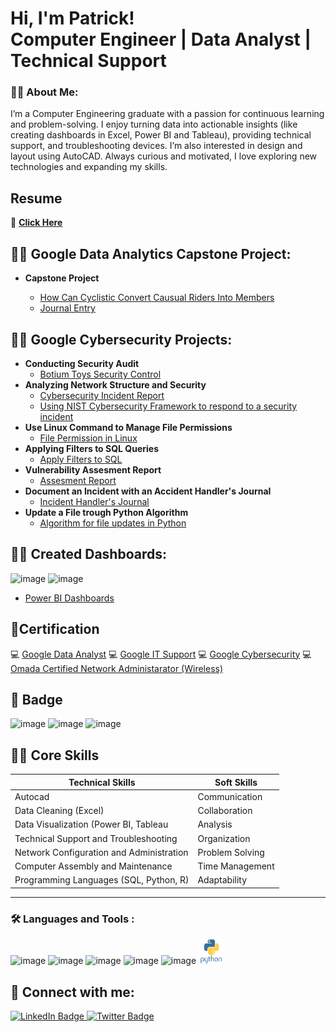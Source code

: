 <h1>Hi, I'm Patrick! <br/><a >Computer Engineer </a>| <a>Data Analyst</a> | <a >Technical Support</a></h1>

  


### :man_technologist: About Me:
I’m a Computer Engineering graduate with a passion for continuous learning and problem-solving. I enjoy turning data into actionable insights (like creating dashboards in Excel, Power BI and Tableau), providing technical support, and troubleshooting devices. I’m also interested in design and layout using AutoCAD. Always curious and motivated, I love exploring new technologies and expanding my skills.
## Resume
📝 <a href="https://drive.google.com/drive/u/0/folders/1kGWis5jBD3M7sV-y5V6ccJM9FhJ9nEVI">
 <b>Click Here</b> </a>



<h2>👨‍💻 Google Data Analytics Capstone Project:</h2>

 - <b>Capstone Project </b>
   
   - [How Can Cyclistic Convert Causual Riders Into Members](https://drive.google.com/drive/u/0/folders/1m6-xb72JwaEoUCuAfNrB1MKY0rCIMkOO)
   - [Journal Entry](https://drive.google.com/drive/u/0/folders/10_EubE9QhG_BcopM9r8vUDARZyxvMLgv)



<h2>👨‍💻 Google Cybersecurity Projects:</h2>

- <b>Conducting Security Audit</b>
   - [Botium Toys Security Control](https://docs.google.com/document/d/17Y68PuzZv0pCP2ZF1Blnk7uOWCjhiVa8/edit)
- <b>Analyzing Network Structure and Security</b>
  - [Cybersecurity Incident Report](https://docs.google.com/document/d/17xexn7LmwDSHRobTCEt1SfXRgIYOZiRg/edit)
  - [Using NIST Cybersecurity Framework to respond to a security incident](https://docs.google.com/document/d/1lyxEA2GsdvrdOxHDz8IVuLqtqVPjbYCz/edit) 
- <b>Use Linux Command to Manage File Permissions</b>
  - [File Permission in Linux](https://docs.google.com/document/d/1-YVgJap_uBrGGOxM5bM8_glghbPFncDH/edit#heading=h.3o76o6fi8fhu)
- <b>Applying Filters to SQL Queries</b>
  - [Apply Filters to SQL](https://docs.google.com/document/d/1Ygs2j0ozSzAtc6zJeN1_SxGGmfCctmq6/edit#heading=h.83pctd55wo63)
- <b>Vulnerability Assesment Report</b>
  - [Assesment Report](https://docs.google.com/document/d/11H9-1Z_tfwfSZ5gO2fyIX8ioz4vFejkZ/edit)
- <b>Document an Incident with an Accident Handler's Journal</b>
  - [Incident Handler's Journal](https://docs.google.com/document/d/1sd5EtObBggoKUAgSmIuKb52EfuPPa4es/edit)
- <b>Update a File trough Python Algorithm</b>
  - [Algorithm for file updates in Python](https://docs.google.com/document/d/1iKQxf5yuZo-f9_0U80NaylQyvbcNN-Av/edit#heading=h.2obsd2lu2arz)
 

<h2>👨‍💻 Created Dashboards:</h2>

<img width="350" height="350" alt="image" src="https://github.com/user-attachments/assets/890809ce-903a-4ead-ab22-383a51d4fad3" />
<img width="350" height="350" alt="image" src="https://github.com/user-attachments/assets/5db275ea-dc2d-4feb-bd42-6511e87f9552" />

 - [Power BI Dashboards](https://drive.google.com/drive/u/0/folders/1Y9FDHipcwKQ4QOJbCdMjOuya8yCraE_0)



## 🥉Certification 

💻 <a href="https://drive.google.com/drive/u/0/folders/1rur0h8xGrwC603aAS96EhhXdZeFPUjj2">  Google Data Analyst</a> 
💻 <a href="https://drive.google.com/drive/u/0/folders/1yKmAojjTruNt4zVNNFJwZbc4BMGwunqH">  Google IT Support</a> 
💻 <a href="https://drive.google.com/drive/u/0/folders/1iMrWf3JjqLylxRnXwttY7cSDqzFuaZkV">  Google Cybersecurity</a> 
💻 <a href="https://drive.google.com/drive/u/0/folders/1ttf1Uf7Dut4_APGFSbocsbe0R3pSsQqh">  Omada Certified Network Administarator (Wireless)</a> 
 
 
## 🥈 Badge
<img width="150" height="150" alt="image" src="https://github.com/user-attachments/assets/1442ef6e-fb0c-4a82-b87b-e19a7fa034d0" />
<img width="150" height="150" alt="image" src="https://github.com/user-attachments/assets/a2881259-747d-400f-b352-d00dc639c4a2" />
<img width="150" height="150" alt="image" src="https://github.com/user-attachments/assets/31510b8f-c0fb-493f-9947-8cd5b7064e2a" />




 
## 👨‍💼 Core Skills


 <div>
   
   | Technical Skills                                       | Soft Skills         |
|-----------------------------------------------|----------------------------|
| Autocad          | Communication|
| Data Cleaning (Excel) | Collaboration|
| Data Visualization (Power BI, Tableau         | Analysis|
| Technical Support and Troubleshooting    | Organization|
| Network Configuration and Administration           | Problem Solving|
| Computer Assembly and Maintenance | Time Management|
| Programming Languages (SQL, Python, R) | Adaptability

 </div>

---

### :hammer_and_wrench: Languages and Tools :


<div>
  <img width="40" height="40" alt="image" src="https://github.com/user-attachments/assets/4bbd305f-a5ee-4b60-900a-a2c496cbe208" />
  <img width="40" height="40" alt="image" src="https://github.com/user-attachments/assets/024d7ef9-54b8-49a9-97b1-47d46604e509" />
  <img width="40" height="40" alt="image" src="https://github.com/user-attachments/assets/10ac2f9e-39ef-4575-8730-4fad5124b0a0" />
  <img width="40" height="40" alt="image" src="https://github.com/user-attachments/assets/545507f8-5e37-4cef-ac40-89b7fe175835" />
  <img width="40" height="40" alt="image" src="https://github.com/user-attachments/assets/d0919176-7a9f-47c2-858e-912a8ed484bc" />
  <img src="https://github.com/devicons/devicon/blob/master/icons/python/python-original-wordmark.svg" title="JavaScript" alt="JavaScript" width="40" height="40"/>&nbsp;
 

  


<h2> 🤳 Connect with me:</h2>

 <div id="badges">
  <a href="https://www.linkedin.com/in/patrick-estrada-048075315/">
    <img src="https://img.shields.io/badge/LinkedIn-blue?style=for-the-badge&logo=linkedin&logoColor=white" alt="LinkedIn Badge"/>
  </a>
  <a href="https://www.facebook.com/patrick.estrada.148">
    <img src="https://img.shields.io/badge/Facebook-blue?style=for-the-badge&logo=Facebook&logoColor=white" alt="Twitter Badge"/>
  </a>
</div>


